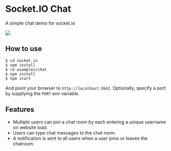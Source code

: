 
# Socket.IO Chat

A simple chat demo for socket.io

![](https://i.imgur.com/G6IjCzT.png)

## How to use

```
$ cd socket.io
$ npm install
$ cd examples/chat
$ npm install
$ npm start
```

And point your browser to `http://localhost:3642`. Optionally, specify
a port by supplying the `PORT` env variable.

## Features

- Multiple users can join a chat room by each entering a unique username
on website load.
- Users can type chat messages to the chat room.
- A notification is sent to all users when a user joins or leaves
the chatroom.